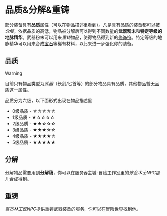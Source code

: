# 品质&分解&重铸

部分装备具有**品质**属性（可以在物品描述里看到）。凡是具有品质的装备都可以被*分解*。依据品质的高低，物品被分解后可以得到不同数量的**武器粉末**和**特定等级的地脉精华**。武器粉末可以用来*重铸*物品，使得物品得到新的[修饰符](/features/mmoitems/item-modifiers.md)。特定等级的地脉精华可以用来合成[宝石](/features/mmoitems/gems.md)等稀有材料，以此来进一步强化你的装备。

## 品质

> [!warning]
> 目前只有物品类型为*武器*（长剑/匕首等）的部分物品具有品质，其他物品暂无品质这一属性。

品质分为六级，以下面形式出现在物品描述里

* 0级品质 - ☆☆☆☆☆
* 1级品质 - ★☆☆☆☆
* 2级品质 - ★★☆☆☆
* 3级品质 - ★★★☆☆
* 4级品质 - ★★★★☆
* 5级品质 - ★★★★★

## 分解

分解物品需要用到**分解稿**，你可以在服务器主城-冒险工作室里的*炼金术士NPC*那儿合成得到。

## 重铸

*哥布林工匠NPC*提供重铸武器装备的服务，你可以在[冒险世界](/servers/survival.md#ow)找到他。